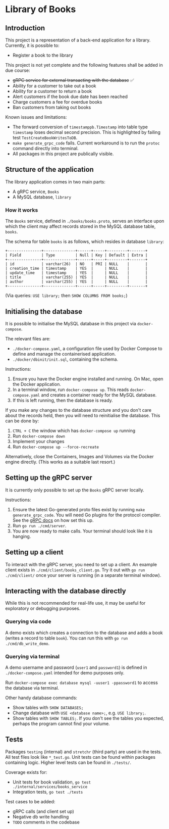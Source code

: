 # Library of Books

## Introduction
This project is a representation of a back-end application for a library. Currently, it is possible to:
* Register a book to the library

This project is not yet complete and the following features shall be added in due course:
* ~~gRPC service for external transacting with the database~~ ✅
* Ability for a customer to take out a book
* Ability for a customer to return a book
* Alert customers if the book due date has been reached
* Charge customers a fee for overdue books
* Ban customers from taking out books

Known issues and limitations:
* The forward conversion of `timestamppb.Timestamp` into table type `timestamp` loses decimal second precision. This is highlighted by failing test `TestCreateBookWritesToDB`.
* `make generate_grpc_code` fails. Current workaround is to run the `protoc` command directly into terminal.
* All packages in this project are publically visible.

## Structure of the application
The library application comes in two main parts:
* A gRPC service, `Books`
* A MySQL database, `library`

### How it works
The `Books` service, defined in `./books/books.proto`, serves an interface upon which the client may affect records stored in the MySQL database table, `books`.

The schema for table `books` is as follows, which resides in database `library`:
```
+---------------+--------------+------+-----+---------+-------+
| Field         | Type         | Null | Key | Default | Extra |
+---------------+--------------+------+-----+---------+-------+
| id            | varchar(26)  | NO   | PRI | NULL    |       |
| creation_time | timestamp    | YES  |     | NULL    |       |
| update_time   | timestamp    | YES  |     | NULL    |       |
| title         | varchar(255) | YES  |     | NULL    |       |
| author        | varchar(255) | YES  |     | NULL    |       |
+---------------+--------------+------+-----+---------+-------+
```
(Via queries: `USE library;` then `SHOW COLUMNS FROM books;`)

## Initialising the database
It is possible to initialise the MySQL database in this project via `docker-compose`.

The relevant files are:
* `./docker-compose.yaml`, a configuration file used by Docker Compose to define and manage the containerised application.
* `./docker/dbinit/init.sql`, containing the schema.

Instructions:
1. Ensure you have the Docker engine installed and running. On Mac, open the Docker application.
1. In a terminal window, run `docker-compose up`. This reads `docker-compose.yaml` and creates a container ready for the MySQL database.
1. If this is left running, then the database is ready.

If you make any changes to the database structure and you don't care about the records held, then you will need to reinitialise the database. This can be done by:

1. `CTRL + C` the window which has `docker-compose up` running
1. Run `docker-compose down`
1. Implement your changes
1. Run `docker-compose up --force-recreate`

Alternatively, close the Containers, Images and Volumes via the Docker engine directly. (This works as a suitable last resort.)

## Setting up the gRPC server
It is currently only possible to set up the `Books` gRPC server locally.

Instructions:
1. Ensure the latest Go-generated proto files exist by running `make generate_grpc_code`. You will need Go plugins for the protocol compiler. See the [gRPC docs](https://grpc.io/docs/languages/go/quickstart/) on how set this up.
1. Run `go run ./cmd/server`.
1. You are now ready to make calls. Your terminal should look like it is hanging.

## Setting up a client
To interact with the gRPC server, you need to set up a client. An example client exists in `./cmd/client/books_client.go`. Try it out with `go run ./cmd/client/` once your server is running (in a separate terminal window).

## Interacting with the database directly
While this is not recommended for real-life use, it may be useful for exploratory or debugging purposes.

### Querying via code
A demo exists which creates a connection to the database and adds a book (writes a record to table `book`). You can run this with `go run ./cmd/db_write_demo`.

### Querying via terminal
A demo username and password (`user1` and `password1`) is defined in `./docker-compose.yaml` intended for demo purposes only.

Run ```docker-compose exec database mysql -uuser1 -ppassword1``` to access the database via terminal.

Other handy database commands:
* Show tables with `SHOW DATABASES;`
* Change database with `USE <database name>;`, e.g. `USE library;`.
* Show tables with `SHOW TABLES;`. If you don't see the tables you expected, perhaps the program cannot find your volume.

## Tests
Packages `testing` (internal) and `stretchr` (third party) are used in the tests.
All test files look like `*_test.go`. Unit tests can be found within packages containing logic. Higher level tests can be found in `./tests/`.

Coverage exists for:
* Unit tests for book validation, `go test ./internal/services/books_service`
* Integration tests, `go test ./tests`

Test cases to be added:
* gRPC calls (and client set up)
* Negative db write handling
* `TODO` comments in the codebase
